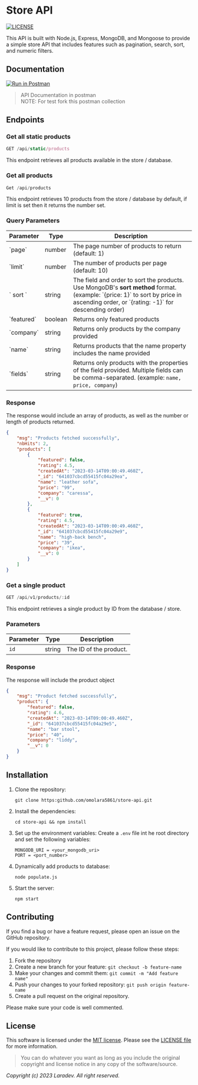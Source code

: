 # Store API

[![LICENSE](https://img.shields.io/badge/License-MIT-yellow.svg?style=flat-square)](https://opensource.org/licenses/MIT)

This API is built with Node.js, Express, MongoDB, and Mongoose to provide a simple store API that includes features such as pagination, search, sort, and numeric filters.

## Documentation
[![Run in Postman](https://run.pstmn.io/button.svg)](https://app.getpostman.com/run-collection/18030526-a717aa2b-7353-4bbc-8809-eac21760e737?action=collection%2Ffork&collection-url=entityId%3D18030526-a717aa2b-7353-4bbc-8809-eac21760e737%26entityType%3Dcollection%26workspaceId%3Dbb9ada3e-bb74-4fbc-86ad-0d4067495471)
> API Documentation in postman \
> NOTE: For test fork this postman collection

## Endpoints

### Get all static products
```js
GET /api/static/products
```
This endpoint retrieves all products available in the store / database.

### Get all products
```js
Get /api/products
```
This endpoint retrieves 10 products from the store / database by default, if limit is set then it returns the number set.

### Query Parameters
| Parameter    | Type    | Description                                                                                                                                                                            |
| ------------ | ------- | -------------------------------------------------------------------------------------------------------------------------------------------------------------------------------------- |
| \`page\`     | number  | The page number of products to return (default: 1)                                                                                                                                     |
| \`limit\`    | number  | The number of products per page (default: 10)                                                                                                                                          |
| \` sort \`     | string  | The field and order to sort the products. Use MongoDB's **sort method** format. (example: \`{price: 1}\` to sort by price in ascending order, or \`{rating: -1}\` for descending order) |
| \`featured\` | boolean | Returns only featured products                                                                                                                                                         |
| \`company\`  | string  | Returns only products by the company provided                                                                                                                                          |
| \`name\`     | string  | Returns products that the name property includes the name provided                                                                                                                     |
| \`fields\`   | string  | Returns only products with the properties of the field provided. Multiple fields can be comma-separated. (example: `name, price, company`)                                             |

### Response
The response would include an array of products, as well as the number or length of products returned.

```json
{
    "msg": "Products fetched successfully",
    "nbHits": 2,
    "products": [
        {
            "featured": false,
            "rating": 4.5,
            "createdAt": "2023-03-14T09:00:49.460Z",
            "_id": "641037cbcd55415fc04a29ea",
            "name": "leather sofa",
            "price": "99",
            "company": "caressa",
            "__v": 0
        },
        {
            "featured": true,
            "rating": 4.5,
            "createdAt": "2023-03-14T09:00:49.460Z",
            "_id": "641037cbcd55415fc04a29e9",
            "name": "high-back bench",
            "price": "39",
            "company": "ikea",
            "__v": 0
        }
    ]
}
```

### Get a single product
```js
GET /api/v1/products/:id
```
This endpoint retrieves a single product by ID from the database / store.

### Parameters
| Parameter | Type   | Description            |
|-----------|--------|------------------------|
| `id`      | string | The ID of the product. |

### Response
The response will include the product object

```json
{
    "msg": "Product fetched successfully",
    "product": {
        "featured": false,
        "rating": 4.6,
        "createdAt": "2023-03-14T09:00:49.460Z",
        "_id": "641037cbcd55415fc04a29e5",
        "name": "bar stool",
        "price": "40",
        "company": "liddy",
        "__v": 0
    }
}
```

## Installation
1. Clone the repository:
   ```
   git clone https:github.com/omolara5861/store-api.git
   ```

2. Install the dependencies:
   ```
   cd store-api && npm install
   ```

3. Set up the environment variables:
   Create a `.env` file int he root directory and set the following variables:
   ```
   MONGODB_URI = <your_mongodb_uri>
   PORT = <port_number>
   ```

4. Dynamically add products to database:
   ```
   node populate.js
   ```

5. Start the server:
   ````
   npm start
   ````


## Contributing
If you find a bug or have a feature request, please open an issue on the GitHub repository.

If you would like to contribute to this project, please follow these steps:

1. Fork the repository
2. Create a new branch for your feature: `git checkout -b feature-name`
3. Make your changes and commit them: `git commit -m "Add feature name"`
4. Push your changes to your forked repository: `git push origin feature-name`
5. Create a pull request on the original repository.

Please make sure your code is well commented.

## License
This software is licensed under the
[MIT license](https://opensource.org/licenses/MIT).
Please see the [LICENSE file](LICENSE.md) for more information.

> You can do whatever you want as long as you include the original copyright and
> license notice in any copy of the software/source.


*Copyright (c) 2023 Laradev. All right reserved.*